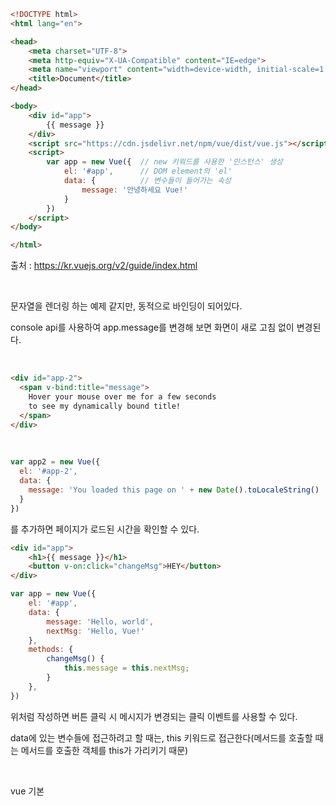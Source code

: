 ```html
<!DOCTYPE html>
<html lang="en">

<head>
    <meta charset="UTF-8">
    <meta http-equiv="X-UA-Compatible" content="IE=edge">
    <meta name="viewport" content="width=device-width, initial-scale=1.0">
    <title>Document</title>
</head>

<body>
    <div id="app">
        {{ message }}
    </div>
    <script src="https://cdn.jsdelivr.net/npm/vue/dist/vue.js"></script>
    <script>
        var app = new Vue({  // new 키워드를 사용한 '인스턴스' 생성
            el: '#app',      // DOM element의 'el'
            data: {          // 변수들이 들어가는 속성
                message: '안녕하세요 Vue!'
            }
        })
    </script>
</body>

</html>
```

출처 : https://kr.vuejs.org/v2/guide/index.html

<br>

문자열을 렌더링 하는 예제 같지만, 동적으로 바인딩이 되어있다.

console api를 사용하여 app.message를 변경해 보면 화면이 새로 고침 없이 변경된다.

<br>

```html
<div id="app-2">
  <span v-bind:title="message">
    Hover your mouse over me for a few seconds
    to see my dynamically bound title!
  </span>
</div>
```

<br>

```js
var app2 = new Vue({
  el: '#app-2',
  data: {
    message: 'You loaded this page on ' + new Date().toLocaleString()
  }
})
```

를 추가하면 페이지가 로드된 시간을 확인할 수 있다.

```html
<div id="app">
    <h1>{{ message }}</h1>
    <button v-on:click="changeMsg">HEY</button>
</div>
```

```js
var app = new Vue({
    el: '#app',
    data: {
        message: 'Hello, world',
        nextMsg: 'Hello, Vue!'
    },
    methods: {
        changeMsg() {
            this.message = this.nextMsg;
        }
    },
})
```

위처럼 작성하면 버튼 클릭 시 메시지가 변경되는 클릭 이벤트를 사용할 수 있다.

data에 있는 변수들에 접근하려고 할 때는, this 키워드로 접근한다(메서드를 호출할 때는 메서드를 호출한 객체를 this가 가리키기 때문)

<br>

vue 기본

